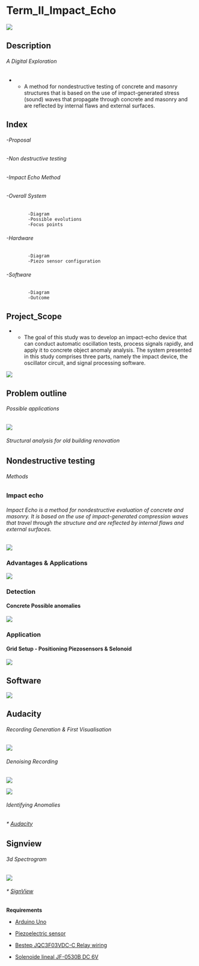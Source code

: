 #  Term_II_Impact_Echo 

![](Impact_Echo_Intro/Mario.gif) 
##    **Description**
######  A Digital Exploration 

   
* * A method for nondestructive testing of concrete and masonry structures that is based on the use of impact-generated stress (sound) waves that propagate through concrete and masonry and are reflected by internal flaws and external surfaces. 




##    Index 

   ###### -Proposal

   ###### -Non destructive testing

   ###### -Impact Echo Method

   ###### -Overall System
            -Diagram
            -Possible evolutions
            -Focus points

   ###### -Hardware
            -Diagram
            -Piezo sensor configuration

   ###### -Software
            -Diagram
            -Outcome



##    Project_Scope

* * The goal of this study was to develop an impact-echo device that can conduct automatic oscillation tests, process signals rapidly, and apply it to concrete object anomaly analysis. The system presented in this study comprises three parts, namely the impact device, the oscillator circuit, and signal processing software.

![](Impact_Echo_Intro/Intro2.jpg)


##  **Problem outline**

######   Possible applications


      
 ![](Impact_Echo_Intro/Post_earthquake_damage_detectionx.jpg)
 ###### Structural analysis for old building renovation
 
 



##    **Nondestructive testing**

######  Methods



### Impact echo
###### Impact Echo is a method for nondestructive evaluation of concrete and masonry. It is based on the use of impact-generated compression waves that travel through the structure and are reflected by internal flaws and external surfaces.
![](Impact_Echo_Intro/Analysis.jpg)


###                     Advantages & Applications


![](Impact_Echo_Intro/Diagrams/adds01.jpg)

 
###                     Detection
####               Concrete Possible anomalies


![](Impact_Echo_Intro/Concrete_Imgs.jpg)

###                     Application
####              Grid Setup - Positioning Piezosensors & Selonoid


![](Impact_Echo_Intro/HARDWARE-GIFxxx.gif)

## Software

![](Impact_Echo_Intro/Diagrams/Analysis02.jpg)


## Audacity
###### Recording Generation & First Visualisation 
![](Audacity/Agisoft.gif)


######   Denoising Recording

![](Audacity/200903_ImpactEcho_Concrete_Crack_Detection.png)



![](Audacity/Anomalies01.png)

######   Identifying Anomalies


###### * [Audacity](https://github.com/alx6000/Term_II_Impact_Echo/tree/master/Audacity)

## Signview

###### 3d Spectrogram 
![](SignView/Signview.jpg)

###### * [SignView](https://github.com/alx6000/Term_II_Impact_Echo/tree/master/SignView)



**Requirements**

* [Arduino Uno](https://www.amazon.es/Longruner-Tarjeta-Expansi%C3%B3n-Controlador-LK75/dp/B072N4FMRN/ref=sr_1_8?__mk_es_ES=%C3%85M%C3%85%C5%BD%C3%95%C3%91&keywords=grbl&qid=1573215919&sr=8-8&th=1)

* [Piezoelectric sensor ](https://es.rs-online.com/web/p/componentes-de-piezo-buzzer/7474691?cm_mmc=ES-PLA-DS3A-_-google-_-CSS_ES_ES_Componentes_Pasivos-_-Avisadores_Ac%C3%BAsticos_And_Zumbadores_Y_Micr%C3%B3fonos-_-PRODUCT_GROUP&matchtype=&pla-438727075088&&cm_mmc=ES-PLA-_-google-_-XXX_CSS_ES_ES_Componentes_Pasivos-_-Avisadores_Ac%C3%BAsticos_And_Zumbadores_Y_Micr%C3%B3fonos&mkwid=s_dc%7cpcrid%7c397649826388%7cpkw%7c%7cpmt%7c%7cprd%7c7474691&lid=92700049816095795&ds_s_kwgid=58700005447578408&ds_e_product_group_id=438727075088&ds_e_product_store_id=&ds_e_ad_type=pla&ds_s_inventory_feed_id=97700000007471347&gclid=Cj0KCQjw9ZzzBRCKARIsANwXaeLfzyVIcDwIsl4ETDfD9TYQMEL887nJlDW_8vLoKCga47SuXjaDHdwaAlckEALw_wcB&gclsrc=aw.ds)

* [Bestep JQC3F03VDC-C Relay wiring ](https://www.banggood.com/BESTEP-1-Channel-3_3V-Low-Level-Trigger-Relay-Module-Optocoupler-Isolation-Terminal-p-1355736.html)

* [Solenoide lineal JF-0530B DC 6V](https://es.aliexpress.com/item/32777233179.html?src=google&src=google&albch=shopping&acnt=494-037-6276&isdl=y&slnk=&plac=&mtctp=&albbt=Google_7_shopping&aff_platform=google&aff_short_key=UneMJZVf&&albagn=888888&albcp=2047572441&albag=80829465588&trgt=743612850714&crea=es32777233179&netw=u&device=c&gclid=Cj0KCQjw9ZzzBRCKARIsANwXaeJAHvqxwToeQxN1fF6SR_idYwqZ86CJYnfg62FfIt5rNuWJnqDRZcwaAmQmEALw_wcB&gclsrc=aw.ds)
